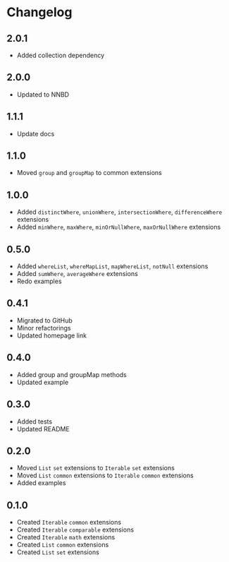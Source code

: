 # Changelog

## 2.0.1

* Added collection dependency

## 2.0.0

* Updated to NNBD

## 1.1.1

* Update docs

## 1.1.0

* Moved `group` and `groupMap` to common extensions

## 1.0.0

* Added `distinctWhere`, `unionWhere`, `intersectionWhere`, `differenceWhere` extensions
* Added `minWhere`, `maxWhere`, `minOrNullWhere`, `maxOrNullWhere` extensions

## 0.5.0

* Added `whereList`, `whereMapList`, `mapWhereList`, `notNull` extensions
* Added `sumWhere`, `averageWhere` extensions
* Redo examples

## 0.4.1

* Migrated to GitHub
* Minor refactorings
* Updated homepage link

## 0.4.0

* Added group and groupMap methods
* Updated example

## 0.3.0

* Added tests
* Updated README

## 0.2.0

* Moved `List` `set` extensions to `Iterable` `set` extensions
* Moved `List` `common` extensions to `Iterable` `common` extensions
* Added examples

## 0.1.0

* Created `Iterable` `common` extensions
* Created `Iterable` `comparable` extensions
* Created `Iterable` `math` extensions
* Created `List` `common` extensions
* Created `List` `set` extensions
